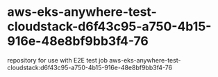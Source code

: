 # aws-eks-anywhere-test-cloudstack-d6f43c95-a750-4b15-916e-48e8bf9bb3f4-76
repository for use with E2E test job aws-eks-anywhere-test-cloudstack:d6f43c95-a750-4b15-916e-48e8bf9bb3f4-76
